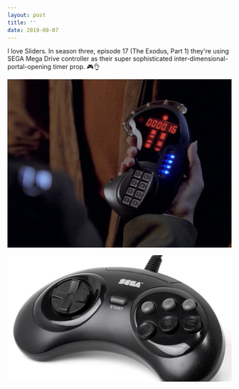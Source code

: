 ```yaml
---
layout: post
title: ''
date: 2019-08-07
---
```


I love Sliders. In season three, episode 17 (The Exodus, Part 1) they're using SEGA Mega Drive controller as their super sophisticated inter-dimensional-portal-opening timer prop. 🎮👌

![Screenshot of Sliders S03E17 showing the Mega Drive gamepad](/assets/blog/sliders-gamepad3.jpg)

![An original six-button SEGA Mega Drive controller](/assets/blog/megadrive-controller.jpg)
